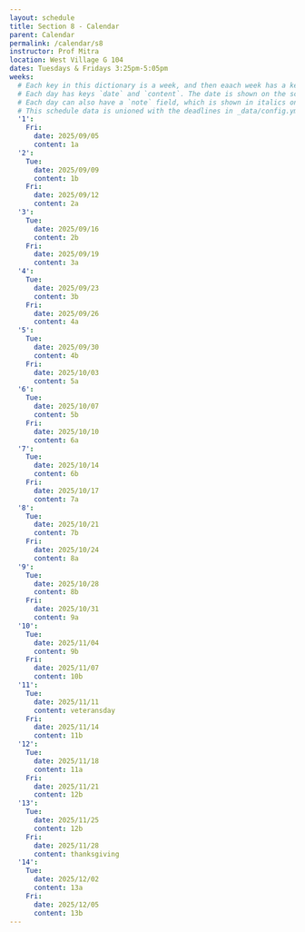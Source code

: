```yaml
---
layout: schedule
title: Section 8 - Calendar
parent: Calendar
permalink: /calendar/s8
instructor: Prof Mitra
location: West Village G 104
dates: Tuesdays & Fridays 3:25pm-5:05pm
weeks:
  # Each key in this dictionary is a week, and then eaach week has a key in [Tue, Tue, Wed, Fri, Fri].
  # Each day has keys `date` and `content`. The date is shown on the schedule, and `content` is a key into the yml file in _data/modules.yml. `content` may be an array.
  # Each day can also have a `note` field, which is shown in italics on the calendar.
  # This schedule data is unioned with the deadlines in _data/config.yml
  '1':
    Fri:
      date: 2025/09/05
      content: 1a
  '2':
    Tue:
      date: 2025/09/09
      content: 1b
    Fri:
      date: 2025/09/12
      content: 2a
  '3':
    Tue:
      date: 2025/09/16
      content: 2b
    Fri:
      date: 2025/09/19
      content: 3a
  '4':
    Tue:
      date: 2025/09/23
      content: 3b
    Fri:
      date: 2025/09/26
      content: 4a
  '5':
    Tue:
      date: 2025/09/30
      content: 4b
    Fri:
      date: 2025/10/03
      content: 5a
  '6':
    Tue:
      date: 2025/10/07
      content: 5b
    Fri:
      date: 2025/10/10
      content: 6a
  '7':
    Tue:
      date: 2025/10/14
      content: 6b
    Fri:
      date: 2025/10/17
      content: 7a
  '8':
    Tue:
      date: 2025/10/21
      content: 7b
    Fri:
      date: 2025/10/24
      content: 8a
  '9':
    Tue:
      date: 2025/10/28
      content: 8b
    Fri:
      date: 2025/10/31
      content: 9a
  '10':
    Tue:
      date: 2025/11/04
      content: 9b
    Fri:
      date: 2025/11/07
      content: 10b
  '11':
    Tue:
      date: 2025/11/11
      content: veteransday
    Fri:
      date: 2025/11/14
      content: 11b
  '12':
    Tue:
      date: 2025/11/18
      content: 11a
    Fri:
      date: 2025/11/21
      content: 12b
  '13':
    Tue:
      date: 2025/11/25
      content: 12b
    Fri:
      date: 2025/11/28
      content: thanksgiving
  '14':
    Tue:
      date: 2025/12/02
      content: 13a
    Fri:
      date: 2025/12/05
      content: 13b
---
```

